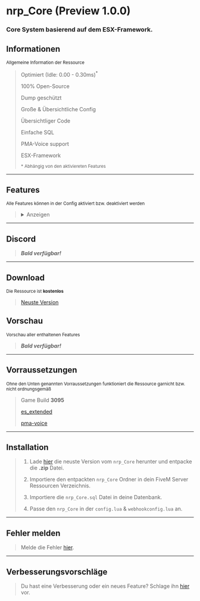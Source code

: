 # nrp_Core (Preview 1.0.0)
### Core System basierend auf dem ESX-Framework.

## Informationen
<sup>Allgemeine Information der Ressource</sup>
> Optimiert (Idle: 0.00 - 0.30ms)<sup>*</sup>
> 
> 100% Open-Source
> 
> Dump geschützt
> 
> Große & Übersichtliche Config
> 
> Übersichtliger Code
>
> Einfache SQL
>
> PMA-Voice support
>
> ESX-Framework
> 
> <sup>* Abhängig von den aktiviereten Features</sup>

---
## Features
<sup>Alle Features können in der Config aktiviert bzw. deaktiviert werden</sup>
> <details><summary>Anzeigen</summary>
> 
> - Debug
> - ESX
> - Headshot Oneshot
> - Kein Motorrad Kick
> - Taschenlampe bleibt bei Bewegung an
> - Ragdoll
> - Kein Fahrzeug umdrehen
> - Unbegrenzte Ausdauer
> - Unbegrenzt tauchen
> - Kein VDM
> - FPS
> - Händehoch
> - Motor
> - Sitzplatz wechseln
> - Keine NPCs
> - Pausemenu Text
> - HUD Farbe
> - Keine AFK-Kamera
> - ESX Animation
> - Mapclear
> - Discord Rich Presence
> - Fahrzeugverleih
> - PMA-Voice Sprachreichweite
> - Schutzweste
> - Medikit
> - Bandage
> - Aduty
> - ID
> - IDS
> - Einreise Text
> - Carry
> - Geiselnahme
> - Schnee
> - Mit Finger zeigen
> - Verbessertes schleichen
> - Keine Leben & Panzerungsanzeige
> - Kein Waffenrad
> - Tazereffekt
> - Driftmodus
> - Sperrzone
> - Unendlich Muniton
> - Kein Nachladen
> - Magazin
> - Leben und Panzerung speichern
> - Reperaturkasten
> - Waschlappen
> - Blips
> - Keine Minimap zufuß
> - Streamermodus
> - Kabelbinder & Schere
> - Kein Driveby
> - Ped
> - Safezone
> - Schneebälle
> - Halloween
> - Wetter
> - Hinfallen beim Springen
> - Im Kofferraum verstecken
> - Waffenanimation
> - Brille, Helme & Hüte fallen nicht
> - Fahrzeug schieben
> - PMA-Voice nicht verbunden UI
> - Kein Helm auf Motorrad
> - Outfit kopieren
> - Uhrzeit
> - Gehstock
> - Routen
> - LKW Minijob
> - Glückskekse
> - Selbstmord
> - Tempomat
> - Keine Fahrzeugbelohnungen
> - Friedliche NPCs
> - NPC Fahrzeuge abschließen
> - Keine Regeneration
> - NPC Fahrzeug Kennzeichen
> - Cayo Perico
> - Moneykill
> - Kill Benachrichtigung
> - Handysteuer
> - Kein Waffenschlag
> - Kampfunfähigkeit
> - Job Fahrzeuge
> - Job Waffen
> - Spieler beigetreten Logs
> - Spieler verlassen Logs
> - Chat Logs
> - Ressource gestartet Logs
> - Ressource gestoppt Logs
> - txAdmin Spieler gekickt Logs
> - txAdmin Spieler verwarnt Logs
> - txAdmin Spieler gebannt Logs
> - txAdmin Ankündigung Logs
> - txAdmin Config geändert Logs
> - txAdmin Spieler geheilt Logs
> - txAdmin Server herunterfahren Logs
> - txAdmin Direktnachricht Logs
> - Keine Pickups
> - Easteregg
> - Easteregg V2
> - Spieler
> - Ping
> - Fahrzeuge
> - Koordinaten
> - Weihnachtsbäume
> - Kein Autoaim
> - Map Name
> - Game Typ
> - Blinker
> - Echtzeit
> - Kein Angriff Gehstiel
> - Carlock
> - Doorlock
> - Jointransition
> - Fahrzeugname
> - Panicbutton
> - Bartwuchs
> - Kaputte Fahrzeuge entfernen
> - Kein Nebel
</details>

---
## Discord
> ***Bald verfügbar!***

---
## Download
<sup>Die Ressource ist **kostenlos**</sup>
> [Neuste Version](https://github.com/NuriRP/nrp_Core/releases/latest)

## Vorschau
<sup>Vorschau aller enthaltenen Features</sup>
> ***Bald verfügbar!***

---
## Vorraussetzungen
<sup>Ohne den Unten genannten Vorraussetzungen funktioniert die Ressource garnicht bzw. nicht ordnungsgemäß</sup>
> Game Build **3095**
>
> [es_extended](https://github.com/esx-framework/esx_core)
>
> [pma-voice](https://github.com/AvarianKnight/pma-voice)

---
## Installation
> 1. Lade [hier](https://github.com/NuriRP/nrp_Core/releases/latest) die neuste Version vom `nrp_Core` herunter und entpacke die **.zip** Datei.
>
> 2. Importiere den entpackten `nrp_Core` Ordner in dein FiveM Server Ressourcen Verzeichnis.
>
> 3. Importiere die `nrp_Core.sql` Datei in deine Datenbank.
>
> 4. Passe den `nrp_Core` in der `config.lua` & `webhookconfig.lua` an.

---
## Fehler melden
> Melde die Fehler [hier](https://github.com/NuriRP/nrp_Core/issues).

---
## Verbesserungsvorschläge
> Du hast eine Verbesserung oder ein neues Feature? Schlage ihn [hier](https://github.com/NuriRP/nrp_Core/pulls) vor.
